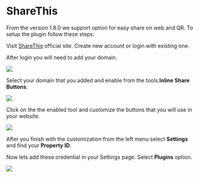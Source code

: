 # ShareThis

From the version 1.8.0 we support option for easy share on web and QR. To setup the plugin follow these steps:

Visit [ShareThis](https://sharethis.com/) official site. Create new account or login with existing one.

After login you will need to add your domain. 

![](../.gitbook/assets/screenshot222.png%20%283%29.png)

Select your domain that you added and enable from the tools **Inline Share Buttons**.

![](../.gitbook/assets/screenshot222.png%20%285%29.png)

Click on the the enabled tool and customize the buttons that you will use in your website.

![](../.gitbook/assets/screenshot222.png%20%282%29.png)

After you finish with the customization from the left menu select **Settings** and find your **Property ID**.

Now lets add these credential in your Settings page. Select **Plugins** option.

![](../.gitbook/assets/screenshot222.png%20%284%29.png)

